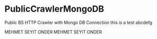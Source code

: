 # PublicCrawlerMongoDB
Public BS HTTP Crawler with Mongo DB Connection
this is a test
abcdefg


MEHMET SEYIT ONDER MEHMET SEYIT ONDER

